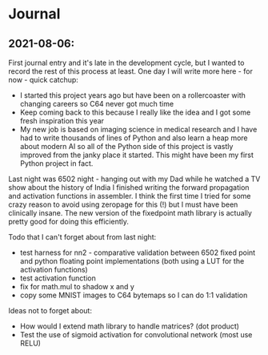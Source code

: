 # Journal

## 2021-08-06:
First journal entry and it's late in the development cycle, but I wanted to record the rest of this process at least. One day I will write more here - for now - quick catchup:

* I started this project years ago but have been on a rollercoaster with changing careers so C64 never got much time
* Keep coming back to this because I really like the idea and I got some fresh inspiration this year
* My new job is based on imaging science in medical research and I have had to write thousands of lines of Python and also learn a heap more about modern AI so all of the Python side of this project is vastly improved from the janky place it started. This might have been my first Python project in fact.

Last night was 6502 night - hanging out with my Dad while he watched a TV show about the history of India I finished writing the forward propagation and activation functions in assembler. I think the first time I tried for some crazy reason to avoid using zeropage for this (!) but I must have been clinically insane. The new version of the fixedpoint math library is actually pretty good for doing this efficiently. 

Todo that I can't forget about from last night:
* test harness for nn2 - comparative validation between 6502 fixed point and python floating point implementations (both using a LUT for the activation functions)
* test activation function
* fix for math.mul to shadow x and y 
* copy some MNIST images to C64 bytemaps so I can do 1:1 validation

Ideas not to forget about:
* How would I extend math library to handle matrices? (dot product)
* Test the use of sigmoid activation for convolutional network (most use RELU)

 

